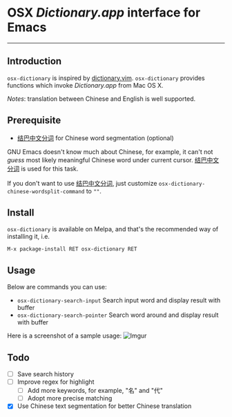 # OSX *Dictionary.app* interface for Emacs
---

## Introduction
`osx-dictionary` is inspired by [dictionary.vim](https://github.com/itchyny/dictionary.vim). `osx-dictionary` provides functions which invoke *Dictionary.app* from Mac OS X.

_Notes_: translation between Chinese and English is well supported.

## Prerequisite
* [结巴中文分词](https://github.com/fxsjy/jieba) for Chinese word segmentation (optional)

GNU Emacs doesn't know much about Chinese, for example, it can't not *guess* most likely meaningful Chinese word under current cursor. [结巴中文分词](https://github.com/fxsjy/jieba) is used for this task.

If you don't want to use [结巴中文分词](https://github.com/fxsjy/jieba), just customize `osx-dictionary-chinese-wordsplit-command` to `""`.

## Install
`osx-dictionary` is available on Melpa, and that's the recommended way of
installing it, i.e.

`M-x package-install RET osx-dictionary RET`

## Usage
Below are commands you can use:

* `osx-dictionary-search-input` Search input word and display result with buffer
* `osx-dictionary-search-pointer` Search word around and display result with buffer

Here is a screenshot of a sample usage:
![Imgur](http://i.imgur.com/BBg8ZHR.png)

## Todo
- [ ] Save search history
- [ ] Improve regex for highlight
  - [ ] Add more keywords, for example, "名" and "代"
  - [ ] Adopt more precise matching
- [x] Use Chinese text segmentation for better Chinese translation
